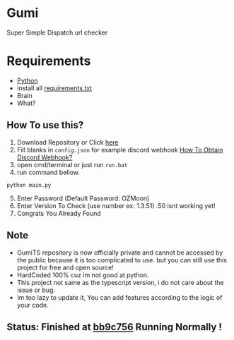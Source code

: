 # Gumi

Super Simple Dispatch url checker 

# Requirements

- [Python](https://www.python.org/downloads/)
- install all [requirements.txt](https://github.com/Megawangi/Gumi/blob/main/requirements.txt)
- Brain
- What?

## How To use this?

1. Download Repository or Click [here](https://github.com/Megawangi/Gumi/archive/refs/heads/main.zip)
2. Fill blanks in ```config.json``` for example discord webhook [How To Obtain Discord Webhook?](https://support.discord.com/hc/en-us/articles/228383668-Intro-to-Webhooks)
3. open cmd/terminal or just run ```run.bat```
4. run command bellow.
```
python main.py
```
5. Enter Password (Default Password: OZMoon)
6. Enter Version To Check (use number ex: 1.3.51) .50 isnt working yet!
7. Congrats You Already Found 

## Note

- GumiTS repository is now officially private and cannot be accessed by the public because it is too complicated to use. but you can still use this project for free and open source!
- HardCoded 100% cuz im not good at python.
- This project not same as the typescript version, i do not care about the issue or bug.
- Im too lazy to update it, You can add features according to the logic of your code.


## Status: Finished at [bb9c756](https://github.com/Megawangi/Gumi/commit/bb9c756196ca1f0d9c952f2c9a80b62b0d91660c) Running Normally !
